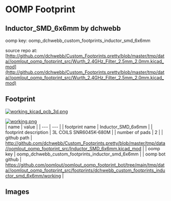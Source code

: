 # OOMP Footprint  
## Inductor_SMD_6x6mm  by dchwebb  
  
oomp key: oomp_dchwebb_custom_footprints_inductor_smd_6x6mm  
  
source repo at: [http://github.com/dchwebb/Custom_Footprints.pretty/blob/master/tmp/data//oomlout_oomp_footprint_src/Wurth_2.4GHz_Filter_2.5mm_2.0mm.kicad_mod](http://github.com/dchwebb/Custom_Footprints.pretty/blob/master/tmp/data//oomlout_oomp_footprint_src/Wurth_2.4GHz_Filter_2.5mm_2.0mm.kicad_mod)  
## Footprint  
  
[![working_kicad_pcb_3d.png](working_kicad_pcb_3d_600.png)](working_kicad_pcb_3d.png)  
  
[![working.png](working_600.png)](working.png)  
| name | value | 
| --- | --- | 
| footprint name | Inductor_SMD_6x6mm | 
| footprint description | 3L COILS SNR6045K-680M | 
| number of pads | 2 | 
| github path | http://github.com/dchwebb/Custom_Footprints.pretty/blob/master/tmp/data//oomlout_oomp_footprint_src/Inductor_SMD_6x6mm.kicad_mod | 
| oomp key | oomp_dchwebb_custom_footprints_inductor_smd_6x6mm | 
| oomp bot github | https://github.com/oomlout/oomlout_oomp_footprint_bot/tree/main/tmp/data//oomlout_oomp_footprint_src/footprints/dchwebb_custom_footprints_inductor_smd_6x6mm/working | 
## Images  
